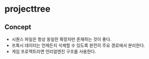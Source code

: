 # projecttree

## Concept
- 시퀀스 파일은 항상 동일한 확장자만 존재하는 것이 좋다.
- 프록시 데이터는 언제든지 삭제할 수 있도록 완전히 주요 경로에서 분리한다.
- 게임 프로젝트라면 언리얼엔진 구조를 사용한다.
